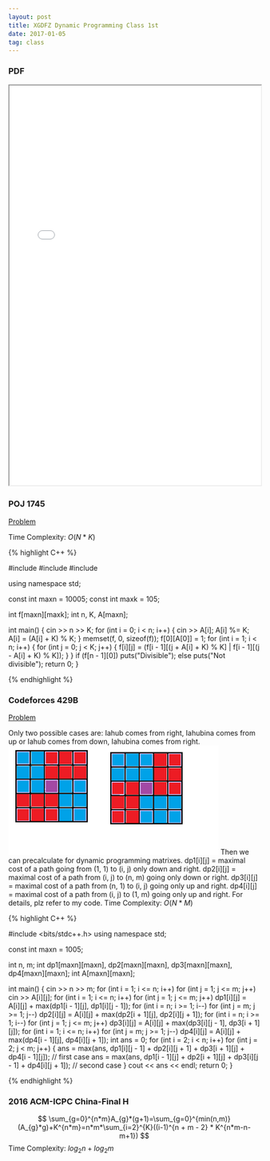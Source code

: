 ```yaml
---
layout: post
title: XGDFZ Dynamic Programming Class 1st
date: 2017-01-05
tag: class
---
```


### PDF
<iframe src="/pdf/XGDFZ16.12/XGDFZ16.12.22.pdf" style="width:100%; height:800px"></iframe>

### POJ 1745

<a target="_blank" href="http://poj.org/problem?id=1745"> Problem</a>  

Time Complexity: $O(N*K)$

{% highlight C++ %}

#include <iostream>
#include <cstdio>
#include <cstring>

using namespace std;

const int maxn = 10005;
const int maxk = 105;

int f[maxn][maxk];
int n, K, A[maxn];

int main()
{
	cin >> n >> K;
	for (int i = 0; i < n; i++) {
		cin >> A[i];
		A[i] %= K;
		A[i] = (A[i] + K) % K;
	}
	memset(f, 0, sizeof(f));
	f[0][A[0]] = 1;
	for (int i = 1; i < n; i++) {
		for (int j = 0; j < K; j++) {
			f[i][j] = (f[i - 1][(j + A[i] + K) % K] | f[i - 1][(j - A[i] + K) % K]);
		}
	}
	if (f[n - 1][0])
		puts("Divisible");
	else
		puts("Not divisible");
	return 0;
}

{% endhighlight %}

### Codeforces 429B

<a target="_blank" href="http://codeforces.com/problemset/problem/429/B"> Problem</a>  

Only two possible cases are: Iahub comes from right, Iahubina comes from up or Iahub comes from down, Iahubina comes from right.
<dev align = "left">
  <img src="/images/posts/XGDFZ16.12/1.png" height="218" width="421">
</dev>
Then we can precalculate for dynamic programming matrixes.
dp1[i][j] = maximal cost of a path going from (1, 1) to (i, j) only down and right.
dp2[i][j] = maximal cost of a path from (i, j) to (n, m) going only down or right.
dp3[i][j] = maximal cost of a path from (n, 1) to (i, j) going only up and right.
dp4[i][j] = maximal cost of a path from (i, j) to (1, m) going only up and right.
For details, plz refer to my code.
Time Complexity: $O(N*M)$

{% highlight C++ %}

#include <bits/stdc++.h>
using namespace std;

const int maxn = 1005;

int n, m;
int dp1[maxn][maxn], dp2[maxn][maxn], dp3[maxn][maxn], dp4[maxn][maxn];
int A[maxn][maxn];

int main()
{
	cin >> n >> m;
	for (int i = 1; i <= n; i++)
		for (int j = 1; j <= m; j++)
			cin >> A[i][j];
	for (int i = 1; i <= n; i++)
		for (int j = 1; j <= m; j++)
			dp1[i][j] = A[i][j] + max(dp1[i - 1][j], dp1[i][j - 1]);
	for (int i = n; i >= 1; i--)
		for (int j = m; j >= 1; j--)
			dp2[i][j] = A[i][j] + max(dp2[i + 1][j], dp2[i][j + 1]);
	for (int i = n; i >= 1; i--)
		for (int j = 1; j <= m; j++)
			dp3[i][j] = A[i][j] + max(dp3[i][j - 1], dp3[i + 1][j]);
	for (int i = 1; i <= n; i++)
		for (int j = m; j >= 1; j--)
			dp4[i][j] = A[i][j] + max(dp4[i - 1][j], dp4[i][j + 1]);
	int ans = 0;
	for (int i = 2; i < n; i++)
		for (int j = 2; j < m; j++) {
			ans = max(ans, dp1[i][j - 1] + dp2[i][j + 1] + dp3[i + 1][j] + dp4[i - 1][j]); // first case
			ans = max(ans, dp1[i - 1][j] + dp2[i + 1][j] + dp3[i][j - 1] + dp4[i][j + 1]); // second case
		}
	cout << ans << endl;
	return 0;
}

{% endhighlight %}

### 2016 ACM-ICPC China-Final H
$$
\sum_{g=0}^{n*m}A_{g}*(g+1)=\sum_{g=0}^{min(n,m)}(A_{g}*g)+K^{n*m}=n*m*\sum_{i=2}^{K}((i-1)^{n + m - 2} * K^{n*m-n-m+1})
$$
Time Complexity: $log_{2}n + log_{2}m$
